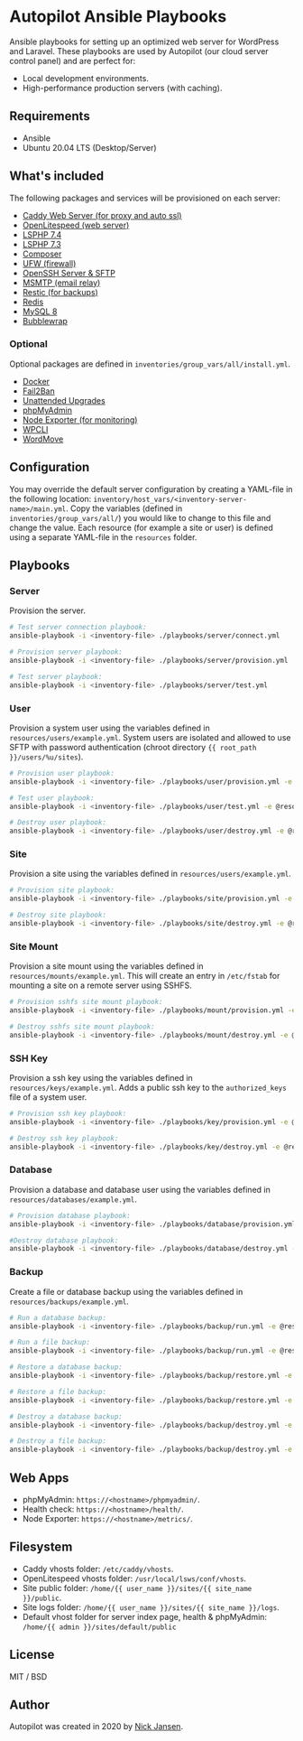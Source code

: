 # Autopilot Ansible Playbooks

Ansible playbooks for setting up an optimized web server for WordPress and Laravel. These playbooks are used by Autopilot  (our cloud server control panel) and are perfect for:

* Local development environments.
* High-performance production servers (with caching).

## Requirements

* Ansible
* Ubuntu 20.04 LTS (Desktop/Server)

## What's included

The following packages and services will be provisioned on each server:

* [Caddy Web Server (for proxy and auto ssl)](https://caddyserver.com/)
* [OpenLitespeed (web server)](https://www.litespeedtech.com/open-source/openlitespeed)
* [LSPHP 7.4](https://www.litespeedtech.com/open-source/litespeed-sapi/php)
* [LSPHP 7.3](https://www.litespeedtech.com/open-source/litespeed-sapi/php)
* [Composer](https://getcomposer.org/)
* [UFW (firewall)](https://help.ubuntu.com/community/UFW)
* [OpenSSH Server & SFTP](https://www.openssh.com/)
* [MSMTP (email relay)](https://wiki.archlinux.org/index.php/msmtp)
* [Restic (for backups)](https://restic.net/)
* [Redis](https://redis.io/)
* [MySQL 8](https://hub.docker.com/_/mariadb)
* [Bubblewrap](https://github.com/containers/bubblewrap)

### Optional

Optional packages are defined in `inventories/group_vars/all/install.yml`.

* [Docker](https://www.docker.com/)
* [Fail2Ban](https://en.wikipedia.org/wiki/Fail2ban)
* [Unattended Upgrades](https://help.ubuntu.com/community/AutomaticSecurityUpdates)
* [phpMyAdmin](https://www.phpmyadmin.net/)
* [Node Exporter (for monitoring)](https://prometheus.io/docs/guides/node-exporter/)
* [WPCLI](https://wp-cli.org/)
* [WordMove](https://github.com/welaika/wordmove)
  
## Configuration

You may override the default server configuration by creating a YAML-file in the following location: `inventory/host_vars/<inventory-server-name>/main.yml`. Copy the variables (defined in `inventories/group_vars/all/`) you would like to change to this file and change the value. Each resource (for example a site or user) is defined using a separate YAML-file in the `resources` folder.

## Playbooks

### Server

Provision the server.

```bash
# Test server connection playbook: 
ansible-playbook -i <inventory-file> ./playbooks/server/connect.yml

# Provision server playbook: 
ansible-playbook -i <inventory-file> ./playbooks/server/provision.yml

# Test server playbook: 
ansible-playbook -i <inventory-file> ./playbooks/server/test.yml 
```

### User

Provision a system user using the variables defined in `resources/users/example.yml`. System users are isolated and allowed to use SFTP with password authentication (chroot directory `{{ root_path }}/users/%u/sites`).

```bash
# Provision user playbook: 
ansible-playbook -i <inventory-file> ./playbooks/user/provision.yml -e @resources/users/example.yml

# Test user playbook: 
ansible-playbook -i <inventory-file> ./playbooks/user/test.yml -e @resources/users/test.yml

# Destroy user playbook: 
ansible-playbook -i <inventory-file> ./playbooks/user/destroy.yml -e @resources/users/example.yml
```

### Site

Provision a site using the variables defined in `resources/users/example.yml`.

```bash
# Provision site playbook: 
ansible-playbook -i <inventory-file> ./playbooks/site/provision.yml -e @resources/sites/example.yml

# Destroy site playbook: 
ansible-playbook -i <inventory-file> ./playbooks/site/destroy.yml -e @resources/sites/example.yml
```

### Site Mount

Provision a site mount using the variables defined in `resources/mounts/example.yml`. This will create an entry in `/etc/fstab` for mounting a site on a remote server using SSHFS.

```bash
# Provision sshfs site mount playbook: 
ansible-playbook -i <inventory-file> ./playbooks/mount/provision.yml -e @resources/mounts/example.yml

# Destroy sshfs site mount playbook: 
ansible-playbook -i <inventory-file> ./playbooks/mount/destroy.yml -e @resources/mounts/example.yml
```

### SSH Key

Provision a ssh key using the variables defined in `resources/keys/example.yml`. Adds a public ssh key to the `authorized_keys` file of a system user.

```bash
# Provision ssh key playbook: 
ansible-playbook -i <inventory-file> ./playbooks/key/provision.yml -e @resources/keys/example.yml

# Destroy ssh key playbook: 
ansible-playbook -i <inventory-file> ./playbooks/key/destroy.yml -e @resources/keys/example.yml
```

### Database

Provision a database and database user using the variables defined in `resources/databases/example.yml`.

```bash
# Provision database playbook: 
ansible-playbook -i <inventory-file> ./playbooks/database/provision.yml -e @resources/databases/example.yml

#Destroy database playbook: 
ansible-playbook -i <inventory-file> ./playbooks/database/destroy.yml -e @resources/databases/example.yml
```

### Backup

Create a file or database backup using the variables defined in `resources/backups/example.yml`.

```bash
# Run a database backup: 
ansible-playbook -i <inventory-file> ./playbooks/backup/run.yml -e @resources/backups/example-database.yml

# Run a file backup: 
ansible-playbook -i <inventory-file> ./playbooks/backup/run.yml -e @resources/backups/example-file.yml

# Restore a database backup: 
ansible-playbook -i <inventory-file> ./playbooks/backup/restore.yml -e @resources/backups/example-database.yml

# Restore a file backup: 
ansible-playbook -i <inventory-file> ./playbooks/backup/restore.yml -e @resources/backups/example-file.yml

# Destroy a database backup: 
ansible-playbook -i <inventory-file> ./playbooks/backup/destroy.yml -e @resources/backups/example-database.yml

# Destroy a file backup: 
ansible-playbook -i <inventory-file> ./playbooks/backup/destroy.yml -e @resources/backups/example-file.yml
```

## Web Apps

* phpMyAdmin: `https://<hostname>/phpmyadmin/`.
* Health check: `https://<hostname>/health/`.
* Node Exporter: `https://<hostname>/metrics/`.

## Filesystem

* Caddy vhosts folder: `/etc/caddy/vhosts`.
* OpenLitespeed vhosts folder: `/usr/local/lsws/conf/vhosts`.
* Site public folder: `/home/{{ user_name }}/sites/{{ site_name }}/public`.
* Site logs folder: `/home/{{ user_name }}/sites/{{ site_name }}/logs`.
* Default vhost folder for server index page, health & phpMyAdmin: `/home/{{ admin }}/sites/default/public`

## License

MIT / BSD

## Author

Autopilot was created in 2020 by [Nick Jansen](https://nbejansen.com/).
